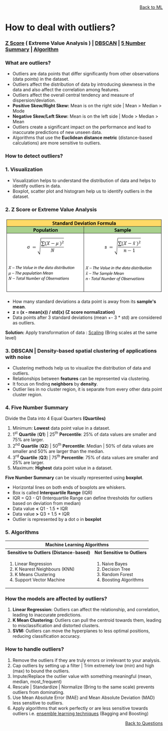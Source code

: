 <p align='right'><a align="right" href="https://github.com/KIRANKUMAR7296/Library/blob/main/Machine%20Learning/Machine%20Learning%20Models.md">Back to ML</a></p>

# **How to deal with outliers?**

<h3><a href="#zscore">Z Score</a> ( Extreme Value Analysis ) | <a href="#dbscan">DBSCAN</a> | <a href="#summary">5 Number Summary</a> | <a href="#algo">Algorithm</a></h3>

### **What are outliers?**
- Outliers are data points that differ significantly from other observations (data points) in the dataset.
- Outliers affect the distribution of data by introducing skewness in the data and also affect the correlation among features.
- Outliers affect the overall central tendency and measure of dispersion/deviation.
- **Positive Skew/Right Skew:** Mean is on the right side | Mean > Median > Mode
- **Negative Skew/Left Skew:** Mean is on the left side | Mode > Median > Mean
- Outliers create a significant impact on the performance and lead to inaccurate predictions of new unseen data.
- Algorithms that use the **Euclidean distance metric** (distance-based calculations) are more sensitive to outliers.

### **How to detect outliers?**

<h3><b>1. Visualization</b></h3>

- Visualization helps to understand the distribution of data and helps to identify outliers in data.
- Boxplot, scatter plot and histogram help us to identify outliers in the dataset.

<h3 name="zscore">2. Z Score or Extreme Value Analysis</h3>

![Standard Deviation](Image/Std.png)

- How many standard deviations a data point is away from its **sample's mean**.
- **z = (x - mean(x)) / std(x) (Z score normalization)**
- Data points after 3 standard deviations (mean +- 3 * std) are considered as outliers.

**Solution:** Apply transformation of data : [Scaling](https://github.com/KIRANKUMAR7296/Library/blob/main/Data%20Science/Normalization%20vs%20Standardization.md) (Bring scales at the same level)

<h3 name="dbscan">3. DBSCAN | Density-based spatial clustering of applications with noise</h3>

- Clustering methods help us to visualize the distribution of data and outliers.
- Relationships between **features** can be represented via clustering.
- It focus on finding **neighbors** by **density**.
- Outlier lies in no cluster region, it is separate from every other data point cluster region.

<h3 name="summary">4. Five Number Summary</h3>

Divide the Data into 4 Equal Quarters **(Quartiles)** 
1. Minimum: **Lowest** data point value in a dataset.
2. 1<sup>st</sup> **Quartile** (**Q1**) | 25<sup>th</sup> **Percentile**: 25% of data values are smaller and 75% are larger.
3. 2<sup>nd</sup> **Quartile** (**Q2**) | 50<sup>th</sup> **Percentile**: Median | 50% of data values are smaller and 50% are larger than the median.
4. 3<sup>rd</sup> **Quartile** (**Q3**) | 75<sup>th</sup> **Percentile**: 75% of data values are smaller and 25% are larger.
5. Maximum: **Highest** data point value in a dataset.

**Five Number Summary** can be visually represented using **boxplot**.
- Horizontal lines on both ends of boxplots are whiskers.
- Box is called **Interquartile Range** (IQR)
- IQR = Q3 - Q1 (Interquartile Range can define thresholds for outliers based on deviation from median)
- Data value **<** Q1 - 1.5 * IQR
- Data value **>** Q3 + 1.5 * IQR
- Outlier is represented by a dot o in **boxplot**  

<h3 name="algo">5. Algorithms</h3>

<table>
  <tr>
    <th colspan="2">Machine Learning Algorithms</th>
  </tr>
  <tr>
    <th>Sensitive to Outliers (Distance-based)</th>
    <th>Not Sensitive to Outliers</th>
  </tr>
   <tr>
    <td>
      <ol type="1">
        <li>Linear Regression</li>
        <li>K Nearest Neighbours (KNN)</li>
        <li>K Means Clustering</li>
        <li>Support Vector Machine</li>
      </ol>
    </td>
    <td>
      <ol type="1">
        <li>Naive Bayes</li>
        <li>Decision Tree</li>
        <li>Random Forest</li>        
        <li>Boosting Algorithms</li>        
      </ol>
    </td>
  </tr>
</table>

### **How the models are affected by outliers?**
1. **Linear Regression:** Outliers can affect the relationship, and correlation, leading to inaccurate predictions.
2. **K Mean Clustering:** Outliers can pull the centroid towards them, leading to misclassification and distorted clusters.
3. **SVM:** Outliers can move the hyperplanes to less optimal positions, reducing classification accuracy.

### **How to handle outliers?**

1. Remove the outliers if they are truly errors or irrelevant to your analysis.
2. Cap outliers by setting up a filter | Trim extremely low (min) and high (max) to bound the outliers.
3. Impute/Replace the outlier value with something meaningful (mean, median, most_frequent)
4. Rescale | Standardize | Normalize (Bring to the same scale) prevents outliers from dominating.
5. Use Mean Absolute Error (MAE) and Mean Absolute Deviation (MAD) less sensitive to outliers.
6. Apply algorithms that work perfectly or are less sensitive towards outliers i.e. [ensemble learning techniques](https://github.com/KIRANKUMAR7296/Library/blob/main/Data%20Science/Supervised%20Learning/Ensemble%20Techniques.md) (Bagging and Boosting)

<p align='right'><a align="right" href="https://github.com/KIRANKUMAR7296/Library/blob/main/Interview.md">Back to Questions</a></p>
